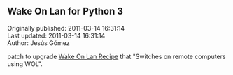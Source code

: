 ## Wake On Lan for Python 3  
Originally published: 2011-03-14 16:31:14  
Last updated: 2011-03-14 16:31:14  
Author: Jesús Gómez  
  
patch to upgrade [Wake On Lan Recipe](http://code.activestate.com/recipes/358449-wake-on-lan/) that "Switches on remote computers using WOL". 